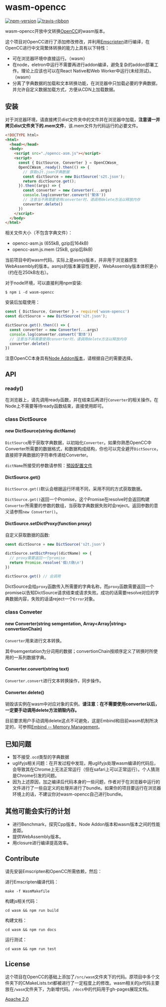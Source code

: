 # wasm-opencc

[![npm-version](https://img.shields.io/npm/v/wasm-opencc.svg?style=flat-square)](https://www.npmjs.com/package/wasm-opencc)
[![travis-ribbon](https://travis-ci.com/oyyd/wasm-opencc.svg?branch=master)](https://travis-ci.com/oyyd/wasm-opencc#)

wasm-opencc开放中文转换[OpenCC](https://github.com/BYVoid/OpenCC)的wasm版本。

这个项目对OpenCC进行了添加修改修改，并利用[Emscripten](https://github.com/kripken/emscripten)进行编译，在OpenCC进行中文简繁体转换的能力上具有以下特性：

- 可在浏览器环境中直接运行。（wasm）
- 在node，eletron中运行不需要再进行addon编译，避免复杂的addon部署工作。理论上应该也可以在React Native和Web Worker中运行(未经测试)。（wasm）
- 分离了字典数据的加载和文本转换功能，在浏览器中只加载必要的字典数据，并允许自定义数据加载方式，方便从CDN上加载数据。

## 安装

对于浏览器环境，请直接拷贝dist文件夹中的文件并在浏览器中加载，**注意请一并拷贝dist文件夹下的.mem文件**，该.mem文件为代码运行的必要文件。

```html
<!DOCTYPE html>
<html>
  <head></head>
  <body>
    <script src="./opencc-asm.js"></script>
    <script>
      const { DictSource, Converter } = OpenCCWasm_
      OpenCCWasm_.ready().then(() => {
        // 获取s2t.json字典数据
        const dictSource = new DictSource('s2t.json');
        return dictSource.get();
      }).then((args) => {
        const converter = new Converter(...args)
        console.log(converter.convert('繁体'))
        // 注意当不再需要使用converter时，请调用delete方法以释放内存
        converter.delete()
      })
    </script>
  </body>
</html>
```

相关文件大小（不包含字典文件）：

- opencc-asm.js (655kB, gzip后164kB)
- opencc-asm.js.mem (25kB, gzip后8kB)

当前项目中的wasm代码，实际上是asmjs版本，并非用于浏览器原生WebAssembly的版本。asmjs的版本兼容性更好，WebAssembly版本体积更小（约在在250kB左右）。

对于node环境，可以直接利用npm安装:

```
$ npm i -d wasm-opencc
```

安装后加载使用：

```js
const { DictSource, Converter } = require('wasm-opencc')
const dictSource = new DictSource('s2t.json');

dictSource.get().then(() => {
  const converter = new Converter(...args)
  console.log(converter.convert('繁体'))
  // 注意当不再需要使用converter时，请调用delete方法以释放内存
  converter.delete()
})
```

注意OpenCC本身具有[Node Addon版本](https://www.npmjs.com/package/opencc)，请根据自己的需要选择。

## API

### ready()

在浏览器上，请先调用ready函数，并在结束后再进行`Converter`的相关操作。在Node上不需要等待ready函数结束，直接使用即可。

### class DictSource

#### new DictSource(string dictName)

`DictSource`用于获取字典数据，以初始化`Converter`。如果你熟悉OpenCC中Converter所需要的数据格式，和数据构成结构，你也可以完全避开`DictSource`，直接把字典数据的字符串传递给Converter。

`dictName`所接受的参数请参照：[預設配置文件](https://github.com/BYVoid/OpenCC#configurations-%E9%85%8D%E7%BD%AE%E6%96%87%E4%BB%B6)

#### DictSource.get()

`DictSource.get()`默认会根据运行环境不同，采用不同的方式获取数据。

`DictSource.get()`返回一个Promise，这个Promise在resolve时会返回构建`Converter`所需要的参数的数组，当获取字典数据失败时会reject。返回参数的意义请参照`new Converter()`。

#### DictSource.setDictProxy(function proxy)

自定义获取数据的函数:

```js
const dictSource = new DictSource('s2t.json')

dictSource.setDictProxy((dictName) => {
  // proxy需要返回一个promise
  return Promise.resolve('僞\t偽\n')
})

dictSource.get() // 会调用
```

DictSource会给`proxy`函数传入所需要的字典名称，而`proxy`函数需要返回一个promise以告知DictSource请求结束或请求失败。成功的话需要resolve对应的字典数据内容，失败的话请reject一个`Error`对象。

### class Conveter

#### new Converter(string semgentation, Array<Array<string>|string> convertionChain)

`Converter`用来进行文本转换。

其中semgentation为分词用的数据；convertionChain按顺序定义了转换时所使用的一系列数据字典。

#### Converter.convert(string text)

`Converter.convert`进行文本转换操作，同步操作。

#### Converter.delete()

销毁该实例在wasm中对应对象的实例。**请注意：在不需要使用converter以后，一定要手动调用delete方法销毁内存。**

目前要求用户手动调用delete这点不可避免，这是Embind和目前wasm机制所决定的，可参照[Embind -- Memory Management](https://kripken.github.io/emscripten-site/docs/porting/connecting_cpp_and_javascript/embind.html#memory-management)。

## 已知问题
  - 暂不接受`.ocd`类型的字典数据
  - uglifyjs相关问题：在开发过程中发现，用uglifyjs处理wasm编译的代码后，会导致其在Chrome上无法正常运行（但在safari上可以正常运行）。个人猜测是Chrome引发的问题。
  - 因为上述原因，加之编译后代码本身的一些问题，作者对于在浏览器中运行的文件进行了一些自定义的处理并进行了bundle。如果你的项目要运行在浏览器环境上的话，不建议你对wasm-opencc自己进行bundle。

## 其他可能会实行的计划
  - 进行Benchmark，探究Cpp版本，Node Addon版本和wasm版本之间的性能差距。
  - 提供WebAssembly版本。
  - 用closure进行编译提高效率。

## Contribute

请先安装Emscripten和OpenCC所需依赖，然后：

进行Emscripten编译代码：

```
make -f WasmMakefile
```

构建js相关代码：

```
cd wasm && npm run build
```

构建文档：

```
cd wasm && npm run docs
```

运行测试：

```
cd wasm && npm run test
```

## License

这个项目在OpenCC的基础上添加了`/src/wasm`文件夹下的代码。原项目中多个文件夹下的CMakeLists.txt都被进行了一定程度上的修改。wasm相关的js代码主要放在`/wasm`文件夹下，为新增代码。`/docs`中的代码用于gh-pages展现文档。

[Apache 2.0](https://www.apache.org/licenses/LICENSE-2.0.html)
